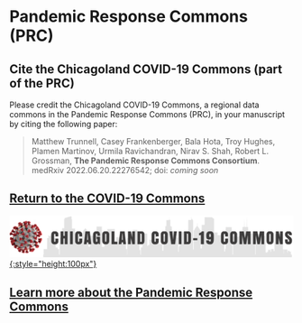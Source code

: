 # Pandemic Response Commons (PRC)

## Cite the Chicagoland COVID-19 Commons (part of the PRC)

Please credit the Chicagoland COVID-19 Commons, a regional data commons in the Pandemic Response Commons (PRC), in your manuscript by citing the following paper:

> Matthew Trunnell, Casey Frankenberger, Bala Hota, Troy Hughes, Plamen Martinov, Urmila Ravichandran, Nirav S. Shah, Robert L. Grossman, **The Pandemic Response Commons Consortium**. medRxiv 2022.06.20.22276542; doi: *coming soon*

## [Return to the COVID-19 Commons][PRC Platform]

[![PRC Logo][img PRC logo]{:style="height:100px"}][PRC Platform]

## [Learn more about the Pandemic Response Commons][Org website]

<!-- Links and Images -->
[PRC Platform]: https://chicagoland.pandemicresponsecommons.org/
[Gen3.org]: https://gen3.org/
[img PRC logo]: ./img/covid19-logo.png
[img Gen3 logo]: ./img/gen3blue.png
[medRxiv]: https://www.medrxiv.org/content/10.1101/2022.06.20.22276542v1
[Org website]: https://pandemicresponsecommons.org/
<!-- 
[doi link]: 
[pmid link]: 
[pmcid link]: 
-->